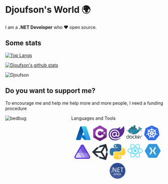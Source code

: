 # Djoufson's World 🌍

I am a **.NET Developer** who ❤️ open source.

## Some stats
[![Top Langs](https://github-readme-stats.vercel.app/api/top-langs/?username=djoufson&layout=compact&theme=github_dark)](https://github.com/djoufson/github-readme-stats)

[![Djoufson's github stats](https://github-readme-stats.vercel.app/api?username=djoufson&count_private=true&show_icons=true&theme=github_dark&hide_rank=false)](https://github.com/djoufson/github-readme-stats)

![Djoufson](https://github-readme-streak-stats.herokuapp.com/?user=Djoufson&theme=github_dark&hide_border=false)<br/>

## Do you want to support me?
To encourage me and help me help more and more people, I need a funding procedure


<p><a href="https://www.buymeacoffee.com/djoufson"> <img align="left" src="https://cdn.buymeacoffee.com/buttons/v2/default-yellow.png" height="50" width="210" alt="bedbug" /></a

## Languages and Tools
<div style="display:flex;flex-wrap:wrap;max-width: 400px;justify-content:center;margin:auto;gap:6px">
    <a target="_blank" href="https://azure.microsoft.com/en-us"><img height="50" alt="Azure" src="./Images/azure.png"/></a>
    <a target="_blank" href="https://learn.microsoft.com/en-us/dotnet/csharp/"><img height="50" alt="C#" src="./Images/csharp.png"/></a>
    <a target="_blank" href="https://dotnet.microsoft.com/en-us/apps/aspnet/web-apps/blazor"><img width=50 alt="Blazor" src="./Images/blazor.png"/></a>
    <a target="_blank" href="https://www.docker.com"><img width=50 alt="Docker" src="./Images/docker.png"/></a>
    <a target="_blank" href="https://kubernetes.io"><img width=50 alt="Kubernetes" src="./Images/kubernetes.png"/></a>
    <a target="_blank" href="https://learn.microsoft.com/en-us/dotnet/aspire/get-started/aspire-overview"><img width=50 alt="Aspire" src="./Images/aspire.png"/></a>
    <a target="_blank" href="https://unity.com/"><img width=50 alt="Unity" src="./Images/unity.png"/></a>
    <a target="_blank" href="https://www.python.org/"><img width=50 alt="Python" src="./Images/python.png"/></a>
    <a target="_blank" href="https://reactjs.org/"><img width=50 alt="React JS" src="./Images/react.png"/></a>
    <a target="_blank" href="https://dotnet.microsoft.com/en-us/apps/xamarin/xamarin-forms"><img width=50 alt="Xamarin Forms" src="./Images/xamarin.svg"/></a>
    <a target="_blank" href="https://learn.microsoft.com/en-us/dotnet/maui"><img width=50 alt=".NET MAUI" src="./Images/maui.png"/></a>

</div>
